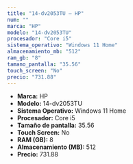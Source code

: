 ```yaml
---
title: "14-dv2053TU — HP"
num: ""
marca: "HP"
modelo: "14-dv2053TU"
procesador: "Core i5"
sistema_operativo: "Windows 11 Home"
almacenamiento_mb: "512"
ram_gb: "8"
tamano_pantalla: "35.56"
touch_screen: "No"
precio: "731.88"
---
```

<ul>
<li><strong>Marca:</strong> HP</li>
<li><strong>Modelo:</strong> 14-dv2053TU</li>
<li><strong>Sistema Operativo:</strong> Windows 11 Home</li>
<li><strong>Procesador:</strong> Core i5 </li>
<li><strong>Tamaño de pantalla:</strong> 35.56</li>
<li><strong>Touch Screen:</strong> No</li>
<li><strong>RAM (GB):</strong> 8</li>
<li><strong>Almacenamiento (MB):</strong> 512</li>
<li><strong>Precio:</strong> 731.88</li>
</ul>